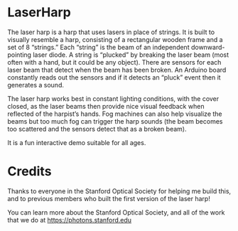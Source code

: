 # LaserHarp
The laser harp is a harp that uses lasers in place of strings. It is built to visually resemble a harp, consisting of a rectangular wooden frame and a set of 8 “strings.” Each “string” is the beam of an independent downward-pointing laser diode. A string is “plucked” by breaking the laser beam (most often with a hand, but it could be any object). There are sensors for each laser beam that detect when the beam has been broken. An Arduino board constantly reads out the sensors and if it detects an “pluck” event then it generates a sound. 

The laser harp works best in constant lighting conditions, with the cover closed, as the laser beams then provide nice visual feedback when reflected of the harpist’s hands. Fog machines can also help visualize the beams but too much fog can trigger the harp sounds (the beam becomes too scattered and the sensors detect that as a broken beam).

It is a fun interactive demo suitable for all ages.


# Credits
Thanks to everyone in the Stanford Optical Society for helping me build this, and to previous members who built the first version of the laser harp!

You can learn more about the Stanford Optical Society, and all of the work that we do at https://photons.stanford.edu
